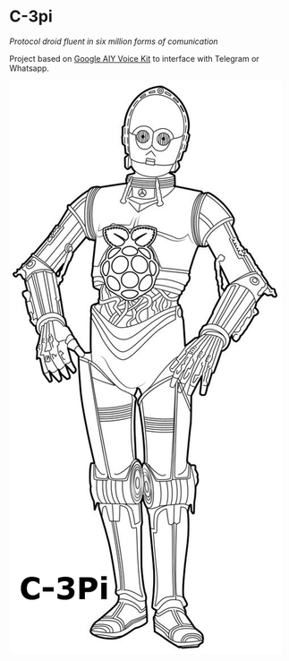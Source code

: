 # C-3pi

*Protocol droid fluent in six million forms of comunication*

Project based on [Google AIY Voice Kit](https://aiyprojects.withgoogle.com/voice) to interface with Telegram or Whatsapp.

![C-3pi logo](c-3pi.png)